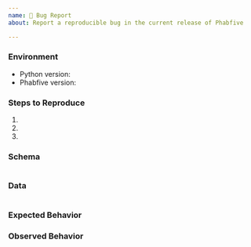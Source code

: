 ```yaml
---
name: 🐛 Bug Report
about: Report a reproducible bug in the current release of Phabfive

---
```



<!--
    NOTE: This form is only for reproducible bugs.

    Please describe the environment in which you are running Phabfive. Be sure
    that you are running an unmodified instance of the latest stable release
    before submitting a bug report.
-->
### Environment

* Python version: <!-- Example: 3.5.4 -->
* Phabfive version: <!-- Example: 2.5.2 -->


<!--
    Describe in detail the exact steps that someone else can take to reproduce
    this bug using the current stable release of Phabfive
-->
### Steps to Reproduce

1.
2.
3.


### Schema

<!-- Update me -->
```

```


### Data

<!-- Update me -->
```

```


<!-- What did you expect to happen? -->
### Expected Behavior


<!-- What happened instead? -->
### Observed Behavior
